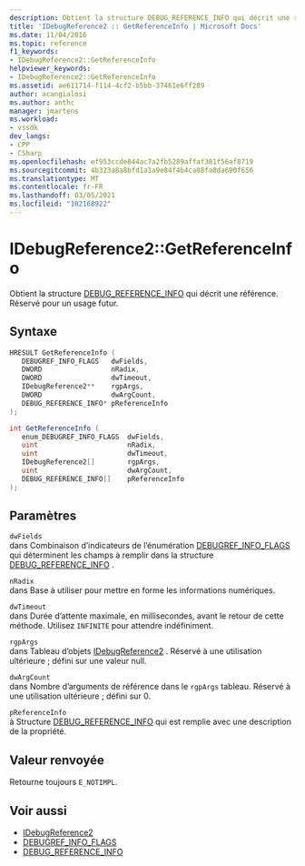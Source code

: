 ```yaml
---
description: Obtient la structure DEBUG_REFERENCE_INFO qui décrit une référence.
title: 'IDebugReference2 :: GetReferenceInfo | Microsoft Docs'
ms.date: 11/04/2016
ms.topic: reference
f1_keywords:
- IDebugReference2::GetReferenceInfo
helpviewer_keywords:
- IDebugReference2::GetReferenceInfo
ms.assetid: ae611714-f114-4cf2-b5bb-37461e6ff289
author: acangialosi
ms.author: anthc
manager: jmartens
ms.workload:
- vssdk
dev_langs:
- CPP
- CSharp
ms.openlocfilehash: ef953ccde844ac7a2fb5289affaf381f56af8719
ms.sourcegitcommit: 4b323a8a8bfd1a1a9e84f4b4ca88fa8da690f656
ms.translationtype: MT
ms.contentlocale: fr-FR
ms.lasthandoff: 03/05/2021
ms.locfileid: "102168922"
---
```

# <a name="idebugreference2getreferenceinfo"></a>IDebugReference2::GetReferenceInfo
Obtient la structure [DEBUG_REFERENCE_INFO](../../../extensibility/debugger/reference/debug-reference-info.md) qui décrit une référence. Réservé pour un usage futur.

## <a name="syntax"></a>Syntaxe

```cpp
HRESULT GetReferenceInfo ( 
   DEBUGREF_INFO_FLAGS   dwFields,
   DWORD                 nRadix,
   DWORD                 dwTimeout,
   IDebugReference2**    rgpArgs,
   DWORD                 dwArgCount,
   DEBUG_REFERENCE_INFO* pReferenceInfo
);
```

```csharp
int GetReferenceInfo ( 
   enum_DEBUGREF_INFO_FLAGS  dwFields,
   uint                      nRadix,
   uint                      dwTimeout,
   IDebugReference2[]        rgpArgs,
   uint                      dwArgCount,
   DEBUG_REFERENCE_INFO[]    pReferenceInfo
);
```

## <a name="parameters"></a>Paramètres
`dwFields`\
dans Combinaison d’indicateurs de l’énumération [DEBUGREF_INFO_FLAGS](../../../extensibility/debugger/reference/debugref-info-flags.md) qui déterminent les champs à remplir dans la structure [DEBUG_REFERENCE_INFO](../../../extensibility/debugger/reference/debug-reference-info.md) .

`nRadix`\
dans Base à utiliser pour mettre en forme les informations numériques.

`dwTimeout`\
dans Durée d’attente maximale, en millisecondes, avant le retour de cette méthode. Utilisez `INFINITE` pour attendre indéfiniment.

`rgpArgs`\
dans Tableau d’objets [IDebugReference2](../../../extensibility/debugger/reference/idebugreference2.md) . Réservé à une utilisation ultérieure ; défini sur une valeur null.

`dwArgCount`\
dans Nombre d’arguments de référence dans le `rgpArgs` tableau. Réservé à une utilisation ultérieure ; défini sur 0.

`pReferenceInfo`\
à Structure [DEBUG_REFERENCE_INFO](../../../extensibility/debugger/reference/debug-reference-info.md) qui est remplie avec une description de la propriété.

## <a name="return-value"></a>Valeur renvoyée
 Retourne toujours `E_NOTIMPL`.

## <a name="see-also"></a>Voir aussi
- [IDebugReference2](../../../extensibility/debugger/reference/idebugreference2.md)
- [DEBUGREF_INFO_FLAGS](../../../extensibility/debugger/reference/debugref-info-flags.md)
- [DEBUG_REFERENCE_INFO](../../../extensibility/debugger/reference/debug-reference-info.md)
